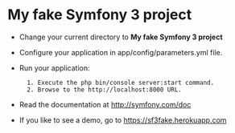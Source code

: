 My fake Symfony 3 project
=========================

* Change your current directory to **My fake Symfony 3 project**
* Configure your application in app/config/parameters.yml file.
* Run your application:

        1. Execute the php bin/console server:start command.
        2. Browse to the http://localhost:8000 URL.

* Read the documentation at http://symfony.com/doc

* If you like to see a demo, go to https://sf3fake.herokuapp.com
